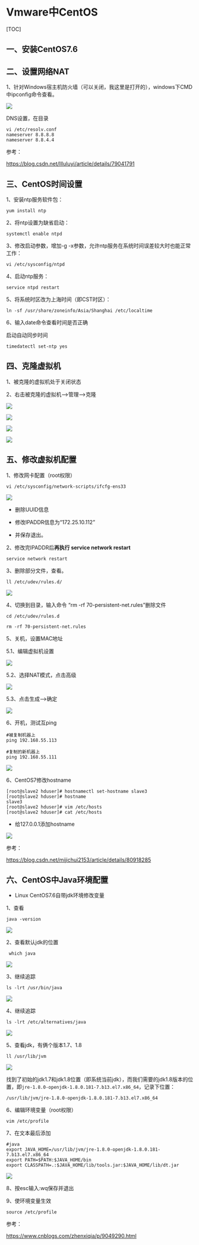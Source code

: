 # Vmware中CentOS

[TOC]



## 一、安装CentOS7.6



## 二、设置网络NAT

1、针对Windows宿主机防火墙（可以关闭，我这里是打开的），windows下CMD中ipconfig命令查看。

![](IMG/微信截图_20190827084253.png)



DNS设置，在目录

```shell
vi /etc/resolv.conf 
nameserver 8.8.8.8
nameserver 8.8.4.4
```

参考：

https://blog.csdn.net/llluluyi/article/details/79041791



## 三、CentOS时间设置

1、安装ntp服务软件包：

```shell
yum install ntp
```

2、将ntp设置为缺省启动：

```shell
systemctl enable ntpd
```

3、修改启动参数，增加-g -x参数，允许ntp服务在系统时间误差较大时也能正常工作：

```
vi /etc/sysconfig/ntpd
```

4、启动ntp服务：

```
service ntpd restart
```

5、将系统时区改为上海时间（即CST时区）：

```
ln -sf /usr/share/zoneinfo/Asia/Shanghai /etc/localtime
```

6、输入date命令查看时间是否正确



启动自动同步时间

```shell
timedatectl set-ntp yes
```



## 四、克隆虚拟机

1、被克隆的虚拟机处于关闭状态

2、右击被克隆的虚拟机-->管理-->克隆

![](IMG/微信截图_20190830151112.png)

![](IMG/微信截图_20190830151140.png)

![](IMG/微信截图_20190830151206.png)

![](IMG/微信截图_20190830151259.png)



## 五、修改虚拟机配置

1、修改网卡配置（root权限）

```shell
vi /etc/sysconfig/network-scripts/ifcfg-ens33
```

![](IMG/微信截图_20190830151902.png)

- 删除UUID信息

- 修改IPADDR信息为“172.25.10.112”

- 并保存退出。

2、修改完IPADDR后**再执行  service network restart**

```shell
service network restart
```

3、删除部分文件，查看。

```
ll /etc/udev/rules.d/
```

![](IMG/微信截图_20190830152757.png)

4、切换到目录，输入命令 “rm -rf 70-persistent-net.rules”删除文件

```
cd /etc/udev/rules.d

rm -rf 70-persistent-net.rules
```

5、关机，设置MAC地址

5.1、编辑虚拟机设置

![](IMG/微信截图_20190830161106.png)

5.2、选择NAT模式，点击高级

![](IMG/微信截图_20190830160939.png)

5.3、点击生成-->确定

![](IMG/微信截图_20190830160804.png)



6、开机，测试互ping

```shell
#被复制机器上
ping 192.168.55.113

#复制的新机器上
ping 192.168.55.111
```

![](IMG/微信截图_20190830153128.png)

6、CentOS7修改hostname

```shell
[root@slave2 hduser]# hostnamectl set-hostname slave3
[root@slave2 hduser]# hostname 
slave3
[root@slave2 hduser]# vim /etc/hosts
[root@slave2 hduser]# cat /etc/hosts
```

- 给127.0.0.1添加hostname

![](IMG/微信截图_20190830153400.png)





参考：

https://blog.csdn.net/mijichui2153/article/details/80918285



## 六、CentOS中Java环境配置

- Linux CentOS7.6自带jdk环境修改变量

1、查看

```shell
java -version
```

![](IMG/微信截图_20190830143243.png)

2、查看默认jdk的位置

```shell
 which java
```

![](IMG/微信截图_20190830143935.png)

3、继续追踪

```shell
ls -lrt /usr/bin/java
```

![](IMG/微信截图_20190830144037.png)

4、继续追踪

```shell
ls -lrt /etc/alternatives/java
```

![](IMG/微信截图_20190830144104.png)

5、查看jdk，有俩个版本1.7、1.8

```shell
ll /usr/lib/jvm
```

![](IMG/微信截图_20190830144155.png)

找到了初始的jdk1.7和jdk1.8位置（即系统当前jdk），而我们需要的jdk1.8版本的位置，即`jre-1.8.0-openjdk-1.8.0.181-7.b13.el7.x86_64`，记录下位置：

`/usr/lib/jvm/jre-1.8.0-openjdk-1.8.0.181-7.b13.el7.x86_64`

6、编辑环境变量（root权限）

```shell
vim /etc/profile
```

7、在文本最后添加

```shell
#java
export JAVA_HOME=/usr/lib/jvm/jre-1.8.0-openjdk-1.8.0.181-7.b13.el7.x86_64
export PATH=$PATH:$JAVA_HOME/bin
export CLASSPATH=.:$JAVA_HOME/lib/tools.jar:$JAVA_HOME/lib/dt.jar
```

![](IMG/微信截图_20190830145250.png)

8、按esc输入:wq保存并退出

9、使环境变量生效

```shell
source /etc/profile 
```



参考：

https://www.cnblogs.com/zhenxiqia/p/9049290.html